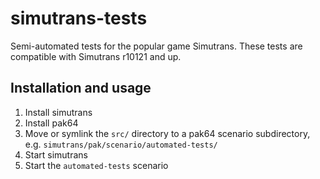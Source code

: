 # simutrans-tests

Semi-automated tests for the popular game Simutrans.
These tests are compatible with Simutrans r10121 and up.

## Installation and usage

1. Install simutrans
2. Install pak64
3. Move or symlink the `src/` directory to a pak64 scenario subdirectory, e.g. `simutrans/pak/scenario/automated-tests/`
4. Start simutrans
5. Start the `automated-tests` scenario
